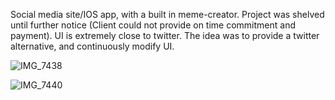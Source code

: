 Social media site/IOS app, with a built in meme-creator. Project was shelved until further notice (Client could not provide on time commitment and payment). UI is extremely close to twitter. The idea was to provide a twitter alternative, and continuously modify UI.

![IMG_7438](https://github.com/ColeParsons1/pf/assets/47366527/d151d131-6480-43d6-a4cd-a28bb447e865)



![IMG_7440](https://github.com/ColeParsons1/pf/assets/47366527/e115182d-b2f7-4412-9341-8dba5d473749)

